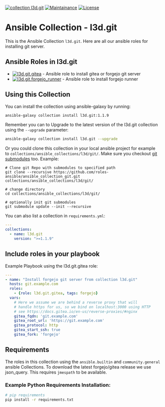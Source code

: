 [![collection l3d.git](https://ansible.l3d.space/svg/l3d.git_ansible-collection_collection.svg)](https://galaxy.ansible.com/ui/repo/published/l3d/git/)
[![Maintainance](https://ansible.l3d.space/svg/l3d.git_maintainance_collection.svg)](https://ansible.l3d.space/#l3d.git)
[![License](https://ansible.l3d.space/svg/l3d.git_license_collection.svg)](LICENSE)

 Ansible Collection - l3d.git
============================

This is the Ansible Collection ``l3d.git``.
Here are all our ansible roles for installing git server.

## Ansible Roles in l3d.git
- [![l3d.git.gitea](https://ansible.l3d.space/svg/l3d.git.gitea_ansible-role.svg)](https://github.com/roles-ansible/ansible_role_gitea.git) - Ansible role to install gitea or forgejo git server
- [![l3d.git.forgejo_runner](https://ansible.l3d.space/svg/l3d.git.forgejo_runner_ansible-role.svg)](https://github.com/roles-ansible/ansible_role_forgeo_runner.git) - Ansible role to install forgejo runner

## Using this Collection
You can install the collection using ansible-galaxy by running:
```bash
ansible-galaxy collection install l3d.git:1.1.9
```

Remember you can to Upgrade to the latest version of the l3d.git collection using the ``--upgrade`` parameter:
```bash
ansible-galaxy collection install l3d.git --upgrade
```


Or you could clone this collection in your local ansible project for example to ``collections/ansible_collections/l3d/git/``. Make sure you checkout [git submodules](https://git-scm.com/docs/git-submodule) too. Example:
```
# Clone git Repo with submodules to specified path
git clone --recursive https://github.com/roles-ansible/ansible_collection_git.git collections/ansible_collections/l3d/git/

# change directory
cd collections/ansible_collections/l3d/git/

# optionally init git submodules
git submodule update --init --recursive
```

You can also list a collection in ``requirements.yml``:
```yaml
---
collections:
  - name: l3d.git
    version: ">=1.1.9"
```

## Include roles in your playbook
Example Playbook using the l3d.git.gitea role:
```yaml
---
- name: "Install forgejo git server from collection l3d.git"
  hosts: git.example.com
  roles:
    - {role: l3d.git.gitea, tags: forgejo}
  vars:
    # Here we assume we are behind a reverse proxy that will
    # handle https for us, so we bind on localhost:3000 using HTTP
    # see https://docs.gitea.io/en-us/reverse-proxies/#nginx
    gitea_fqdn: 'git.example.com'
    gitea_root_url: 'https://git.example.com'
    gitea_protocol: http
    gitea_start_ssh: true
    gitea_fork: 'forgejo'
```

## Requirements
The roles in this collection using the ``ansible.builtin`` and ``community.general`` ansible Collections. To download the latest forgejo/gitea release we use json_query. This requires ``jmespath`` to be available.

### Example Python Requirements Installation:
```bash
# pip requirements
pip install -r requirements.txt
```
